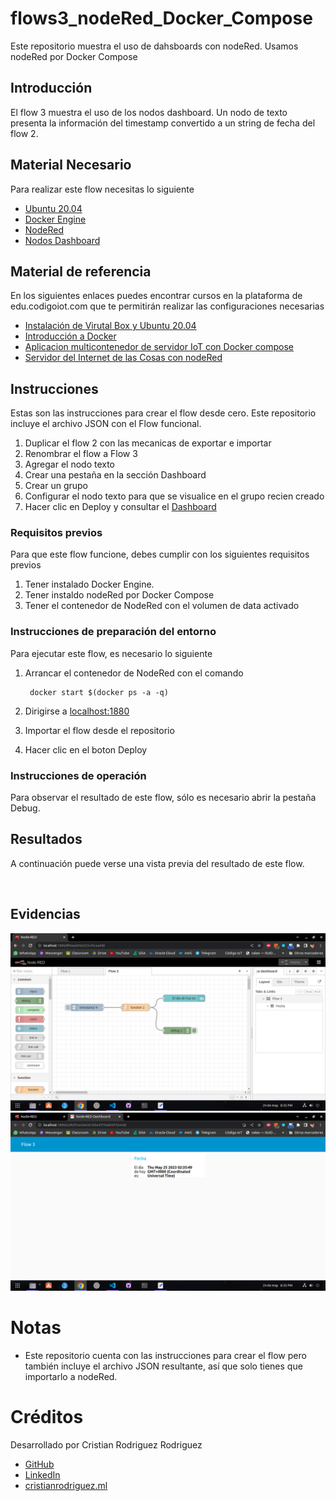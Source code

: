 # flows3_nodeRed_Docker_Compose
Este repositorio muestra el uso de dahsboards con nodeRed. Usamos nodeRed por Docker Compose

## Introducción

El flow 3 muestra el uso de los nodos dashboard. Un nodo de texto presenta la información del timestamp convertido a un string de fecha del flow 2.

## Material Necesario

Para realizar este flow necesitas lo siguiente

- [Ubuntu 20.04](https://releases.ubuntu.com/20.04/)
- [Docker Engine](https://docs.docker.com/engine/install/ubuntu/#install-using-the-convenience-script)
- [NodeRed](https://nodered.org/docs/getting-started/local)
- [Nodos Dashboard](https://flows.nodered.org/node/node-red-dashboard)

## Material de referencia

En los siguientes enlaces puedes encontrar cursos en la plataforma de edu.codigoiot.com que te permitirán realizar las configuraciones necesarias

- [Instalación de Virutal Box y Ubuntu 20.04](https://edu.codigoiot.com/course/view.php?id=812)
- [Introducción a Docker](https://edu.codigoiot.com/course/view.php?id=996)
- [Aplicacion multicontenedor de servidor IoT con Docker compose](https://edu.codigoiot.com/mod/lesson/view.php?id=3889&pageid=3804&startlastseen=no)
- [Servidor del Internet de las Cosas con nodeRed](https://edu.codigoiot.com/course/view.php?id=997)


## Instrucciones

Estas son las instrucciones para crear el flow desde cero. Este repositorio incluye el archivo JSON con el Flow funcional.

1. Duplicar el flow 2 con las mecanicas de exportar e importar
2. Renombrar el flow a Flow 3
3. Agregar el nodo texto
4. Crear una pestaña en la sección Dashboard
5. Crear un grupo
6. Configurar el nodo texto para que se visualice en el grupo recien creado
7. Hacer clic en Deploy y consultar el [Dashboard](http://localhost:1880/ui)

### Requisitos previos

Para que este flow funcione, debes cumplir con los siguientes requisitos previos
1. Tener instalado Docker Engine.
2. Tener instaldo nodeRed por Docker Compose
3. Tener el contenedor de NodeRed con el volumen de data activado

### Instrucciones de preparación del entorno

Para ejecutar este flow, es necesario lo siguiente
1. Arrancar el contenedor de NodeRed con el comando
        
        docker start $(docker ps -a -q)

2. Dirigirse a [localhost:1880](localhost:1880)
3. Importar el flow desde el repositorio
4. Hacer clic en el boton Deploy

### Instrucciones de operación

Para observar el resultado de este flow, sólo es necesario abrir la pestaña Debug.

## Resultados

A continuación puede verse una vista previa del resultado de este flow.

![]()

## Evidencias

![](./img/IMG1.png)
![](./img/IMG2.png)

# Notas
- Este repositorio cuenta con las instrucciones para crear el flow pero también incluye el archivo JSON resultante, así que solo tienes que importarlo a nodeRed.

# Créditos

Desarrollado por Cristian Rodriguez Rodriguez
- [GitHub](https://github.com/CristianRdz/)
- [LinkedIn](https://www.linkedin.com/in/cristianrodriguezrodriguez/)
- [cristianrodriguez.ml](http://cristianrodriguez.ml/)